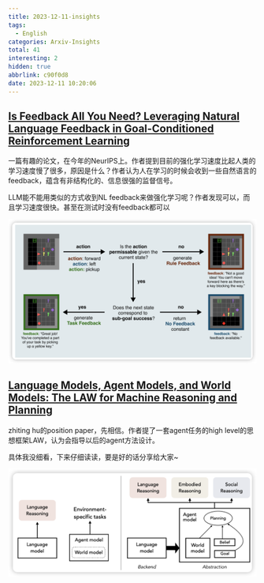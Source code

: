 ```yaml
---
title: 2023-12-11-insights
tags:
  - English
categories: Arxiv-Insights
total: 41
interesting: 2
hidden: true
abbrlink: c90f0d8
date: 2023-12-11 10:20:06
---
```




## [Is Feedback All You Need? Leveraging Natural Language Feedback in Goal-Conditioned Reinforcement Learning](https://arxiv.org/pdf/2312.04736.pdf)

一篇有趣的论文，在今年的NeurIPS上。作者提到目前的强化学习速度比起人类的学习速度慢了很多，原因是什么？作者认为人在学习的时候会收到一些自然语言的feedback，蕴含有非结构化的、信息很强的监督信号。

LLM能不能用类似的方式收到NL feedback来做强化学习呢？作者发现可以，而且学习速度很快。甚至在测试时没有feedback都可以

<img src="../../files/images/arxiv-insights/2023-12-11-12-15/feedback.png">



## [Language Models, Agent Models, and World Models: The LAW for Machine Reasoning and Planning](https://arxiv.org/pdf/2312.05230.pdf)

zhiting hu的position paper，先相信。作者提了一套agent任务的high level的思想框架LAW，认为会指导以后的agent方法设计。

具体我没细看，下来仔细读读，要是好的话分享给大家~

<img src="../../files/images/arxiv-insights/2023-12-11-12-15/law.png">
